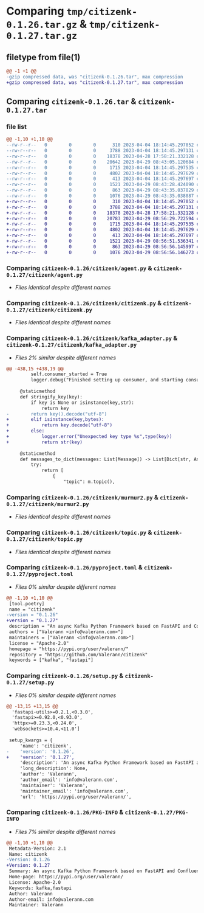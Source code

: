 # Comparing `tmp/citizenk-0.1.26.tar.gz` & `tmp/citizenk-0.1.27.tar.gz`

## filetype from file(1)

```diff
@@ -1 +1 @@
-gzip compressed data, was "citizenk-0.1.26.tar", max compression
+gzip compressed data, was "citizenk-0.1.27.tar", max compression
```

## Comparing `citizenk-0.1.26.tar` & `citizenk-0.1.27.tar`

### file list

```diff
@@ -1,10 +1,10 @@
--rw-r--r--   0        0        0      310 2023-04-04 18:14:45.297052 citizenk-0.1.26/citizenk/__init__.py
--rw-r--r--   0        0        0     3788 2023-04-04 18:14:45.297131 citizenk-0.1.26/citizenk/agent.py
--rw-r--r--   0        0        0    18378 2023-04-28 17:58:21.332128 citizenk-0.1.26/citizenk/citizenk.py
--rw-r--r--   0        0        0    20642 2023-04-29 08:43:05.120684 citizenk-0.1.26/citizenk/kafka_adapter.py
--rw-r--r--   0        0        0     1715 2023-04-04 18:14:45.297535 citizenk-0.1.26/citizenk/murmur2.py
--rw-r--r--   0        0        0     4802 2023-04-04 18:14:45.297629 citizenk-0.1.26/citizenk/topic.py
--rw-r--r--   0        0        0      413 2023-04-04 18:14:45.297697 citizenk-0.1.26/citizenk/utils.py
--rw-r--r--   0        0        0     1521 2023-04-29 08:43:28.424090 citizenk-0.1.26/pyproject.toml
--rw-r--r--   0        0        0      863 2023-04-29 08:43:35.037829 citizenk-0.1.26/setup.py
--rw-r--r--   0        0        0     1076 2023-04-29 08:43:35.038087 citizenk-0.1.26/PKG-INFO
+-rw-r--r--   0        0        0      310 2023-04-04 18:14:45.297052 citizenk-0.1.27/citizenk/__init__.py
+-rw-r--r--   0        0        0     3788 2023-04-04 18:14:45.297131 citizenk-0.1.27/citizenk/agent.py
+-rw-r--r--   0        0        0    18378 2023-04-28 17:58:21.332128 citizenk-0.1.27/citizenk/citizenk.py
+-rw-r--r--   0        0        0    20783 2023-04-29 08:56:29.722594 citizenk-0.1.27/citizenk/kafka_adapter.py
+-rw-r--r--   0        0        0     1715 2023-04-04 18:14:45.297535 citizenk-0.1.27/citizenk/murmur2.py
+-rw-r--r--   0        0        0     4802 2023-04-04 18:14:45.297629 citizenk-0.1.27/citizenk/topic.py
+-rw-r--r--   0        0        0      413 2023-04-04 18:14:45.297697 citizenk-0.1.27/citizenk/utils.py
+-rw-r--r--   0        0        0     1521 2023-04-29 08:56:51.536341 citizenk-0.1.27/pyproject.toml
+-rw-r--r--   0        0        0      863 2023-04-29 08:56:56.145997 citizenk-0.1.27/setup.py
+-rw-r--r--   0        0        0     1076 2023-04-29 08:56:56.146273 citizenk-0.1.27/PKG-INFO
```

### Comparing `citizenk-0.1.26/citizenk/agent.py` & `citizenk-0.1.27/citizenk/agent.py`

 * *Files identical despite different names*

### Comparing `citizenk-0.1.26/citizenk/citizenk.py` & `citizenk-0.1.27/citizenk/citizenk.py`

 * *Files identical despite different names*

### Comparing `citizenk-0.1.26/citizenk/kafka_adapter.py` & `citizenk-0.1.27/citizenk/kafka_adapter.py`

 * *Files 2% similar despite different names*

```diff
@@ -438,15 +438,19 @@
         self.consumer_started = True
         logger.debug("Finished setting up consumer, and starting consuming")
 
     @staticmethod
     def stringify_key(key):
         if key is None or isinstance(key,str):
             return key
-        return key().decode("utf-8")
+        elif isinstance(key,bytes):
+            return key.decode("utf-8")
+        else:
+            logger.error("Unexpected key type %s",type(key))
+            return str(key)
 
     @staticmethod
     def messages_to_dict(messages: List[Message]) -> List[Dict[str, Any]]:
         try:
             return [
                 {
                     "topic": m.topic(),
```

### Comparing `citizenk-0.1.26/citizenk/murmur2.py` & `citizenk-0.1.27/citizenk/murmur2.py`

 * *Files identical despite different names*

### Comparing `citizenk-0.1.26/citizenk/topic.py` & `citizenk-0.1.27/citizenk/topic.py`

 * *Files identical despite different names*

### Comparing `citizenk-0.1.26/pyproject.toml` & `citizenk-0.1.27/pyproject.toml`

 * *Files 0% similar despite different names*

```diff
@@ -1,10 +1,10 @@
 [tool.poetry]
 name = "citizenk"
-version = "0.1.26"
+version = "0.1.27"
 description = "An async Kafka Python Framework based on FastAPI and Confluent Kafka"
 authors = ["Valerann <info@valerann.com>"]
 maintainers = ["Valerann <info@valerann.com>"]
 license = "Apache-2.0"
 homepage = "https://pypi.org/user/valerann/"
 repository = "https://github.com/Valerann/citizenk"
 keywords = ["kafka", "fastapi"]
```

### Comparing `citizenk-0.1.26/setup.py` & `citizenk-0.1.27/setup.py`

 * *Files 0% similar despite different names*

```diff
@@ -13,15 +13,15 @@
  'fastapi-utils>=0.2.1,<0.3.0',
  'fastapi>=0.92.0,<0.93.0',
  'httpx>=0.23.3,<0.24.0',
  'websockets>=10.4,<11.0']
 
 setup_kwargs = {
     'name': 'citizenk',
-    'version': '0.1.26',
+    'version': '0.1.27',
     'description': 'An async Kafka Python Framework based on FastAPI and Confluent Kafka',
     'long_description': None,
     'author': 'Valerann',
     'author_email': 'info@valerann.com',
     'maintainer': 'Valerann',
     'maintainer_email': 'info@valerann.com',
     'url': 'https://pypi.org/user/valerann/',
```

### Comparing `citizenk-0.1.26/PKG-INFO` & `citizenk-0.1.27/PKG-INFO`

 * *Files 7% similar despite different names*

```diff
@@ -1,10 +1,10 @@
 Metadata-Version: 2.1
 Name: citizenk
-Version: 0.1.26
+Version: 0.1.27
 Summary: An async Kafka Python Framework based on FastAPI and Confluent Kafka
 Home-page: https://pypi.org/user/valerann/
 License: Apache-2.0
 Keywords: kafka,fastapi
 Author: Valerann
 Author-email: info@valerann.com
 Maintainer: Valerann
```


